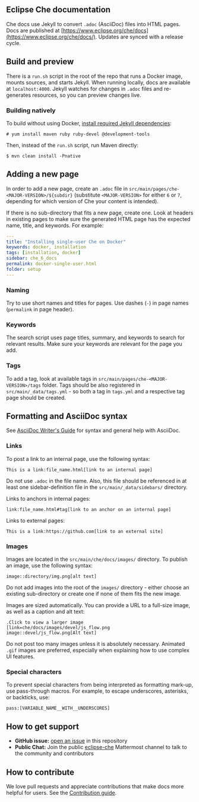 ## Eclipse Che documentation

Che docs use Jekyll to convert `.adoc` (AsciiDoc) files into HTML pages. Docs are published at [https://www.eclipse.org/che/docs](https://www.eclipse.org/che/docs/). Updates are synced with a release cycle.

## Build and preview

There is a `run.sh` script in the root of the repo that runs a Docker image, mounts sources, and starts Jekyll. When running locally, docs are available at `localhost:4000`. Jekyll watches for changes in `.adoc` files and re-generates resources, so you can preview changes live.

### Building natively

To build without using Docker, [install required Jekyll dependencies](https://jekyllrb.com/docs/installation/):

```
# yum install maven ruby ruby-devel @development-tools
```

Then, instead of the `run.sh` script, run Maven directly:

```
$ mvn clean install -Pnative
```

## Adding a new page

In order to add a new page, create an `.adoc` file in `src/main/pages/che-<MAJOR-VERSION>/${subdir}` (substitute `<MAJOR-VERSION>` for either `6` or `7`, depending for which version of Che your content is intended).

If there is no sub-directory that fits a new page, create one. Look at headers in existing pages to make sure the generated HTML page has the expected name, title, and keywords. For example:

```yaml
---
title: "Installing single-user Che on Docker"
keywords: docker, installation
tags: [installation, docker]
sidebar: che_6_docs
permalink: docker-single-user.html
folder: setup
---
```

### Naming

Try to use short names and titles for pages. Use dashes (`-`) in page names (`permalink` in page header).

### Keywords

The search script uses page titles, summary, and keywords to search for relevant results. Make sure your keywords are relevant for the page you add.

### Tags

To add a tag, look at available tags in `src/main/pages/che-<MAJOR-VERSION>/tags` folder. Tags should be also registered in `src/main/_data/tags.yml` - so both a tag in `tags.yml` and a respective tag page should be created.

## Formatting and AsciiDoc syntax

See [AsciiDoc Writer's Guide](https://asciidoctor.org/docs/asciidoc-writers-guide/) for syntax and general help with AsciiDoc.

### Links

To post a link to an internal page, use the following syntax:

```
This is a link:file_name.html[link to an internal page]
```

Do not use `.adoc` in the file name. Also, this file should be referenced in at least one sidebar-definition file in the `src/main/_data/sidebars/` directory.

Links to anchors in internal pages:

```
link:file_name.html#tag[link to an anchor on an internal page]
```

Links to external pages:

```
This is a link:https://github.com[link to an external site]
```

### Images

Images are located in the `src/main/che/docs/images/` directory. To publish an image, use the following syntax:

```
image::directory/img.png[alt text]
```

Do not add images into the root of the `images/` directory - either choose an existing sub-directory or create one if none of them fits the new image.

Images are sized automatically. You can provide a URL to a full-size image, as well as a caption and alt text:

```
.Click to view a larger image
[link=che/docs/images/devel/js_flow.png
image::devel/js_flow.png[Alt text]
```

Do not post too many images unless it is absolutely necessary. Animated `.gif` images are preferred, especially when explaining how to use complex UI features.

### Special characters

To prevent special characters from being interpreted as formatting mark-up, use pass-through macros. For example, to escape underscores, asterisks, or backticks, use:

```
pass:[VARIABLE_NAME__WITH__UNDERSCORES]
```

## How to get support

* **GitHub issue:** [open an issue](https://github.com/eclipse/che-docs/issues/new) in this repository
* **Public Chat:** Join the public [eclipse-che](https://mattermost.eclipse.org/eclipse/channels/eclipse-che) Mattermost channel to talk to the community and contributors

## How to contribute

We love pull requests and appreciate contributions that make docs more helpful for users. See the [Contribution guide](https://github.com/eclipse/che#contributing).
